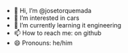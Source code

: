 - 👋 Hi, I’m @josetorquemada
- 👀 I’m interested in cars
- 🌱 I’m currently learning it engineering
- 📫 How to reach me: on github
- 😄 Pronouns: he/him

<!---
josetorquemada/josetorquemada is a ✨ special ✨ repository because its `README.md` (this file) appears on your GitHub profile.
You can click the Preview link to take a look at your changes.
--->
